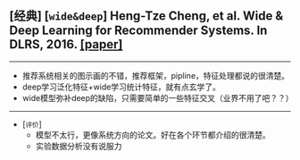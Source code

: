 ## [经典] [`wide&deep`] Heng-Tze Cheng, et al. Wide & Deep Learning for Recommender Systems. In DLRS, 2016. [[paper]](https://arxiv.org/abs/1606.07792)
---
- 推荐系统相关的图示画的不错，推荐框架，pipline，特征处理都说的很清楚。
- deep学习泛化特征+wide学习统计特征，就有点玄学了。
- wide模型弥补deep的缺陷，只需要简单的一些特征交叉（业界不用了吧？？）
---
- [`评价`]
    - 模型不太行，更像系统方向的论文。好在各个环节都介绍的很清楚。
    - 实验数据分析没有说服力